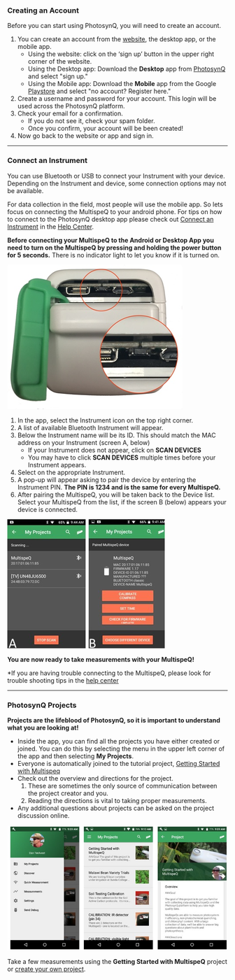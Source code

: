 ### Creating an Account

Before you can start using PhotosynQ, you will need to create an account.

1. You can create an account from the [website](https://photosynq.org/), the desktop app, or the mobile app.  
   - Using the website: click on the ‘sign up’ button in the upper right corner of the website.  
   - Using the Desktop app: Download the **Desktop** app from [PhotosynQ](https://photosynq.org/software) and select "sign up."
   - Using the Mobile app: Download the **Mobile** app from the Google [Playstore](https://play.google.com/store/apps/details?id=org.photosynq.android.photosynq) and select "no account? Register here."
2. Create a username and password for your account. This login will be used across the PhotosynQ platform.
3. Check your email for a confirmation.  
   - If you do not see it, check your spam folder.  
   - Once you confirm, your account will be been created!
4. Now go back to the website or app and sign in.

***

### Connect an Instrument

You can use Bluetooth or USB to connect your Instrument with your device. Depending on the Instrument and device, some connection options may not be available.

For data collection in the field, most people will use the mobile app. So lets focus on connecting the MultispeQ to your android phone. For tips on how to connect to the PhotosynQ desktop app please check out [Connect an Instrument](https://photosynq.org/help/apps_Connect_an_Instrument) in the [Help Center](https://photosynq.org/help).

**Before connecting your MultispeQ to the Android or Desktop App you need to turn on the MultispeQ by pressing and holding the power button for 5 seconds.** There is no indicator light to let you know if it is turned on.

![Connect an Instrument: The arrow indicates the power and reset button.](../images/tutorials/_getting_started_turn_multispeq_on.jpg)

1. In the app, select the Instrument icon on the top right corner.
2. A list of available Bluetooth Instrument will appear. 
3. Below the Instrument name will be its ID. This should match the MAC address on your Instrument (screen A, below)
   - If your Instrument does not appear, click on **SCAN DEVICES**
   - You may have to click **SCAN DEVICES** multiple times before your Instrument appears.
4. Select on the appropriate Instrument.
5. A pop-up will appear asking to pair the device by entering the Instrument PIN. **The PIN is 1234 and is the same for every MultispeQ.**
6. After pairing the MultispeQ, you will be taken back to the Device list. Select your MultispeQ from the list, if the screen B (below) appears your device is connected.

![Android - Bluetooth: (A) Scanning for MultispeQ devices. (B) Information about the connected device.](../images/tutorials/_getting_started_connect_multispeq.jpg)

**You are now ready to take measurements with your MultispeQ!**

*If you are having trouble connecting to the MultispeQ, please look for trouble shooting tips in the [help center](https://photosynq.org/help/apps_Connect_an_Instrument)

***

### PhotosynQ Projects

**Projects are the lifeblood of PhotosynQ, so it is important to understand what you are looking at!**

- Inside the app, you can find all the projects you have either created or joined. You can do this by selecting the menu in the upper left corner of the app and then selecting **My Projects**.
- Everyone is automatically joined to the tutorial project, [Getting Started with Multispeq](https://photosynq.org/projects/getting-started-with-multispeq)
- Check out the overview and directions for the project.  
  1. These are sometimes the only source of communication between the project creator and you.  
  2. Reading the directions is vital to taking proper measurements.  
- Any additional questions about projects can be asked on the project discussion online.  

![My Projects: List of joined or created projects available for data contribution.](../images/tutorials/_getting_started_my_projects.jpg)

Take a few measurements using the **Getting Started with MultispeQ** project or [create your own project](https://photosynq.org/projects/categories).